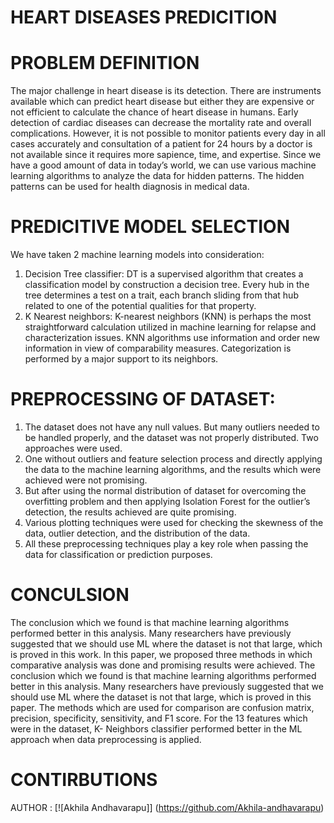 # HEART DISEASES PREDICITION
# PROBLEM DEFINITION
The major challenge in heart disease is its detection. There are
instruments available which can predict heart disease but either they are
expensive or not efficient to calculate the chance of heart disease in
humans. Early detection of cardiac diseases can decrease the mortality
rate and overall complications. However, it is not possible to monitor
patients every day in all cases accurately and consultation of a patient
for 24 hours by a doctor is not available since it requires more sapience,
time, and expertise. Since we have a good amount of data in today’s
world, we can use various machine learning algorithms to analyze the
data for hidden patterns. The hidden patterns can be used for health
diagnosis in medical data.

# PREDICITIVE MODEL SELECTION
We have taken 2 machine learning models into consideration:
1. Decision Tree classifier:
DT is a supervised algorithm that creates a classification model
by construction a decision tree. Every hub in the tree determines
a test on a trait, each branch sliding from that hub related to one
of the potential qualities for that property.
2. K Nearest neighbors:
K-nearest neighbors (KNN) is perhaps the most straightforward
calculation utilized in machine learning for relapse and
characterization issues. KNN algorithms use information and
order new information in view of comparability measures.
Categorization is performed by a major support to its neighbors.

# PREPROCESSING OF DATASET:
1. The dataset does not have any null values. But many outliers needed
to be handled properly, and the dataset was not properly distributed.
Two approaches were used.
2. One without outliers and feature selection process and directly
applying the data to the machine learning algorithms, and the results
which were achieved were not promising.
3. But after using the normal distribution of dataset for overcoming the
overfitting problem and then applying Isolation Forest for the
outlier’s detection, the results achieved are quite promising.
4. Various plotting techniques were used for checking the skewness of
the data, outlier detection, and the distribution of the data.
5. All these preprocessing techniques play a key role when
passing the data for classification or prediction purposes.

# CONCULSION
The conclusion which we found is that machine learning algorithms
performed better in this analysis. Many researchers have previously
suggested that we should use ML where the dataset is not that large,
which is proved in this work. In this paper, we proposed three methods
in which comparative analysis was done and promising results were
achieved. The conclusion which we found is that machine learning
algorithms performed better in this analysis. Many researchers have
previously suggested that we should use ML where the dataset is not that
large, which is proved in this paper. The methods which are used
for comparison are confusion matrix, precision, specificity, sensitivity,
and F1 score. For the 13 features which were in the dataset, K-
Neighbors classifier performed better in the ML approach when data
preprocessing is applied.

# CONTIRBUTIONS
AUTHOR : [![Akhila Andhavarapu]] (https://github.com/Akhila-andhavarapu)
